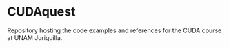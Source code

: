# CUDAquest

Repository hosting the code examples and references for the CUDA course at UNAM Juriquilla.
